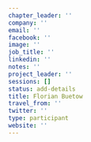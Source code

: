 ```yaml
---
chapter_leader: ''
company: ''
email: ''
facebook: ''
image: ''
job_title: ''
linkedin: ''
notes: ''
project_leader: ''
sessions: []
status: add-details
title: Florian Buetow
travel_from: ''
twitter: ''
type: participant
website: ''
---
```


<!-- put more details about participant here -->